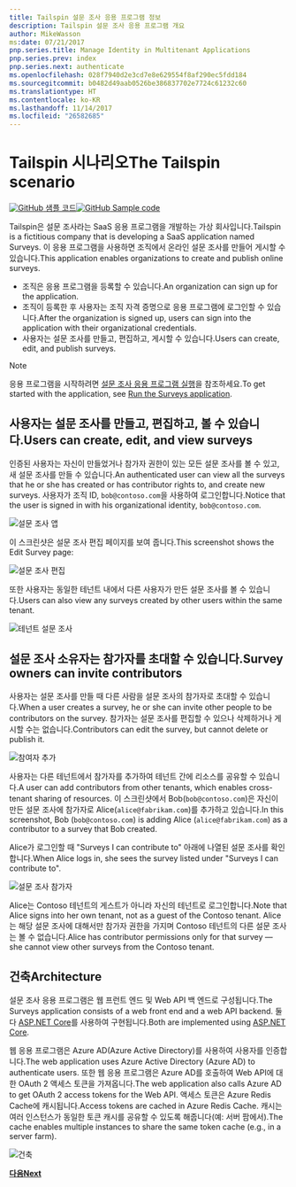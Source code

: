 ```yaml
---
title: Tailspin 설문 조사 응용 프로그램 정보
description: Tailspin 설문 조사 응용 프로그램 개요
author: MikeWasson
ms:date: 07/21/2017
pnp.series.title: Manage Identity in Multitenant Applications
pnp.series.prev: index
pnp.series.next: authenticate
ms.openlocfilehash: 028f7940d2e3cd7e8e629554f8af290ec5fdd184
ms.sourcegitcommit: b0482d49aab0526be386837702e7724c61232c60
ms.translationtype: HT
ms.contentlocale: ko-KR
ms.lasthandoff: 11/14/2017
ms.locfileid: "26582685"
---
```

# <a name="the-tailspin-scenario"></a><span data-ttu-id="b52d3-103">Tailspin 시나리오</span><span class="sxs-lookup"><span data-stu-id="b52d3-103">The Tailspin scenario</span></span>

<span data-ttu-id="b52d3-104">[![GitHub](../_images/github.png) 샘플 코드][sample application]</span><span class="sxs-lookup"><span data-stu-id="b52d3-104">[![GitHub](../_images/github.png) Sample code][sample application]</span></span>

<span data-ttu-id="b52d3-105">Tailspin은 설문 조사라는 SaaS 응용 프로그램을 개발하는 가상 회사입니다.</span><span class="sxs-lookup"><span data-stu-id="b52d3-105">Tailspin is a fictitious company that is developing a SaaS application named Surveys.</span></span> <span data-ttu-id="b52d3-106">이 응용 프로그램을 사용하면 조직에서 온라인 설문 조사를 만들어 게시할 수 있습니다.</span><span class="sxs-lookup"><span data-stu-id="b52d3-106">This application enables organizations to create and publish online surveys.</span></span>

* <span data-ttu-id="b52d3-107">조직은 응용 프로그램을 등록할 수 있습니다.</span><span class="sxs-lookup"><span data-stu-id="b52d3-107">An organization can sign up for the application.</span></span>
* <span data-ttu-id="b52d3-108">조직이 등록한 후 사용자는 조직 자격 증명으로 응용 프로그램에 로그인할 수 있습니다.</span><span class="sxs-lookup"><span data-stu-id="b52d3-108">After the organization is signed up, users can sign into the application with their organizational credentials.</span></span>
* <span data-ttu-id="b52d3-109">사용자는 설문 조사를 만들고, 편집하고, 게시할 수 있습니다.</span><span class="sxs-lookup"><span data-stu-id="b52d3-109">Users can create, edit, and publish surveys.</span></span>

> [!NOTE]
> <span data-ttu-id="b52d3-110">응용 프로그램을 시작하려면 [설문 조사 응용 프로그램 실행]을 참조하세요.</span><span class="sxs-lookup"><span data-stu-id="b52d3-110">To get started with the application, see [Run the Surveys application].</span></span>
> 
> 

## <a name="users-can-create-edit-and-view-surveys"></a><span data-ttu-id="b52d3-111">사용자는 설문 조사를 만들고, 편집하고, 볼 수 있습니다.</span><span class="sxs-lookup"><span data-stu-id="b52d3-111">Users can create, edit, and view surveys</span></span>
<span data-ttu-id="b52d3-112">인증된 사용자는 자신이 만들었거나 참가자 권한이 있는 모든 설문 조사를 볼 수 있고, 새 설문 조사를 만들 수 있습니다.</span><span class="sxs-lookup"><span data-stu-id="b52d3-112">An authenticated user can view all the surveys that he or she has created or has contributor rights to, and create new surveys.</span></span> <span data-ttu-id="b52d3-113">사용자가 조직 ID, `bob@contoso.com`을 사용하여 로그인합니다.</span><span class="sxs-lookup"><span data-stu-id="b52d3-113">Notice that the user is signed in with his organizational identity, `bob@contoso.com`.</span></span>

![설문 조사 앱](./images/surveys-screenshot.png)

<span data-ttu-id="b52d3-115">이 스크린샷은 설문 조사 편집 페이지를 보여 줍니다.</span><span class="sxs-lookup"><span data-stu-id="b52d3-115">This screenshot shows the Edit Survey page:</span></span>

![설문 조사 편집](./images/edit-survey.png)

<span data-ttu-id="b52d3-117">또한 사용자는 동일한 테넌트 내에서 다른 사용자가 만든 설문 조사를 볼 수 있습니다.</span><span class="sxs-lookup"><span data-stu-id="b52d3-117">Users can also view any surveys created by other users within the same tenant.</span></span>

![테넌트 설문 조사](./images/tenant-surveys.png)

## <a name="survey-owners-can-invite-contributors"></a><span data-ttu-id="b52d3-119">설문 조사 소유자는 참가자를 초대할 수 있습니다.</span><span class="sxs-lookup"><span data-stu-id="b52d3-119">Survey owners can invite contributors</span></span>
<span data-ttu-id="b52d3-120">사용자는 설문 조사를 만들 때 다른 사람을 설문 조사의 참가자로 초대할 수 있습니다.</span><span class="sxs-lookup"><span data-stu-id="b52d3-120">When a user creates a survey, he or she can invite other people to be contributors on the survey.</span></span> <span data-ttu-id="b52d3-121">참가자는 설문 조사를 편집할 수 있으나 삭제하거나 게시할 수는 없습니다.</span><span class="sxs-lookup"><span data-stu-id="b52d3-121">Contributors can edit the survey, but cannot delete or publish it.</span></span>  

![참여자 추가](./images/add-contributor.png)

<span data-ttu-id="b52d3-123">사용자는 다른 테넌트에서 참가자를 추가하여 테넌트 간에 리소스를 공유할 수 있습니다.</span><span class="sxs-lookup"><span data-stu-id="b52d3-123">A user can add contributors from other tenants, which enables cross-tenant sharing of resources.</span></span> <span data-ttu-id="b52d3-124">이 스크린샷에서 Bob(`bob@contoso.com`)은 자신이 만든 설문 조사에 참가자로 Alice(`alice@fabrikam.com`)를 추가하고 있습니다.</span><span class="sxs-lookup"><span data-stu-id="b52d3-124">In this screenshot, Bob (`bob@contoso.com`) is adding Alice (`alice@fabrikam.com`) as a contributor to a survey that Bob created.</span></span>

<span data-ttu-id="b52d3-125">Alice가 로그인할 때 "Surveys I can contribute to" 아래에 나열된 설문 조사를 확인합니다.</span><span class="sxs-lookup"><span data-stu-id="b52d3-125">When Alice logs in, she sees the survey listed under "Surveys I can contribute to".</span></span>

![설문 조사 참가자](./images/contributor.png)

<span data-ttu-id="b52d3-127">Alice는 Contoso 테넌트의 게스트가 아니라 자신의 테넌트로 로그인합니다.</span><span class="sxs-lookup"><span data-stu-id="b52d3-127">Note that Alice signs into her own tenant, not as a guest of the Contoso tenant.</span></span> <span data-ttu-id="b52d3-128">Alice는 해당 설문 조사에 대해서만 참가자 권한을 가지며 Contoso 테넌트의 다른 설문 조사는 볼 수 없습니다.</span><span class="sxs-lookup"><span data-stu-id="b52d3-128">Alice has contributor permissions only for that survey &mdash; she cannot view other surveys from the Contoso tenant.</span></span>

## <a name="architecture"></a><span data-ttu-id="b52d3-129">건축</span><span class="sxs-lookup"><span data-stu-id="b52d3-129">Architecture</span></span>
<span data-ttu-id="b52d3-130">설문 조사 응용 프로그램은 웹 프런트 엔드 및 Web API 백 엔드로 구성됩니다.</span><span class="sxs-lookup"><span data-stu-id="b52d3-130">The Surveys application consists of a web front end and a web API backend.</span></span> <span data-ttu-id="b52d3-131">둘 다 [ASP.NET Core]를 사용하여 구현됩니다.</span><span class="sxs-lookup"><span data-stu-id="b52d3-131">Both are implemented using [ASP.NET Core].</span></span>

<span data-ttu-id="b52d3-132">웹 응용 프로그램은 Azure AD(Azure Active Directory)를 사용하여 사용자를 인증합니다.</span><span class="sxs-lookup"><span data-stu-id="b52d3-132">The web application uses Azure Active Directory (Azure AD) to authenticate users.</span></span> <span data-ttu-id="b52d3-133">또한 웹 응용 프로그램은 Azure AD를 호출하여 Web API에 대한 OAuth 2 액세스 토큰을 가져옵니다.</span><span class="sxs-lookup"><span data-stu-id="b52d3-133">The web application also calls Azure AD to get OAuth 2 access tokens for the Web API.</span></span> <span data-ttu-id="b52d3-134">액세스 토큰은 Azure Redis Cache에 캐시됩니다.</span><span class="sxs-lookup"><span data-stu-id="b52d3-134">Access tokens are cached in Azure Redis Cache.</span></span> <span data-ttu-id="b52d3-135">캐시는 여러 인스턴스가 동일한 토큰 캐시를 공유할 수 있도록 해줍니다(예: 서버 팜에서).</span><span class="sxs-lookup"><span data-stu-id="b52d3-135">The cache enables multiple instances to share the same token cache (e.g., in a server farm).</span></span>

![건축](./images/architecture.png)

<span data-ttu-id="b52d3-137">[**다음**][authentication]</span><span class="sxs-lookup"><span data-stu-id="b52d3-137">[**Next**][authentication]</span></span>

<!-- Links -->

[authentication]: authenticate.md

[설문 조사 응용 프로그램 실행]: ./run-the-app.md
[Run the Surveys application]: ./run-the-app.md
[ASP.NET Core]: /aspnet/core
[sample application]: https://github.com/mspnp/multitenant-saas-guidance
